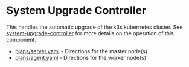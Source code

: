 # System Upgrade Controller

This handles the automatic upgrade of the k3s kubernetes cluster.  See [system-upgrade-controller](https://github.com/rancher/system-upgrade-controller) for more details on the operation of this component.

* [plans/server.yaml](https://github.com/h3mmy/bloopySphere/blob/main/cluster/apps/system-upgrade/system-upgrade-controller/plans/server.yaml) - Directions for the master node(s)
* [plans/agent.yaml](https://github.com/h3mmy/bloopySphere/blob/main/cluster/apps/system-upgrade/system-upgrade-controller/plans/agent.yaml) - Directions for the worker node(s)
